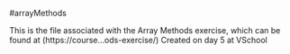 #arrayMethods

This is the file associated with the Array Methods exercise, which can be found at (https://course...ods-exercise/)
Created on day 5 at VSchool
